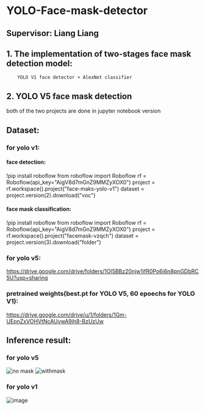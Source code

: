 # YOLO-Face-mask-detector 
## Supervisor: Liang Liang
## 1. The implementation of two-stages face mask detection model:
        YOLO V1 face detector + AlexNet classifier
## 2. YOLO V5 face mask detection
both of the two projects are done in jupyter notebook version
## Dataset:
### for yolo v1:

#### face detection:
!pip install roboflow
from roboflow import Roboflow
rf = Roboflow(api_key="AigV8d7mGnZ9MMZyXOX0")
project = rf.workspace().project("face-maks-yolo-v1")
dataset = project.version(2).download("voc")

#### face mask classification:
!pip install roboflow
from roboflow import Roboflow
rf = Roboflow(api_key="AigV8d7mGnZ9MMZyXOX0")
project = rf.workspace().project("facemask-vzqch")
dataset = project.version(3).download("folder")

### for yolo v5:
https://drive.google.com/drive/folders/1Ol5BBz20njw1ifR0Po6i6n8pnGDbRC5U?usp=sharing

### pretrained weights(best.pt for YOLO V5, 60 epoechs for YOLO V1):
https://drive.google.com/drive/u/1/folders/1Gm-UEpnZxVOHVtNcAUvwA9jh8-BzUzUw

## Inference result:
### for yolo v5

![no mask](https://user-images.githubusercontent.com/83719401/143724404-d0372a48-4827-46d3-9104-800cc9e0c073.PNG)
![withmask](https://user-images.githubusercontent.com/83719401/143724406-81975f75-4e0e-4d78-8481-c3859e8706c9.PNG)

### for yolo v1

![image](https://user-images.githubusercontent.com/83719401/143724422-3b5adb7b-6367-4e2d-93c3-693d1ac73e3e.png)

